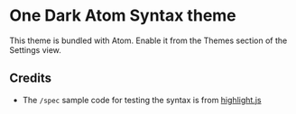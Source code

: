 # One Dark Atom Syntax theme

This theme is bundled with Atom. Enable it from the Themes section of the
Settings view.

## Credits

* The `/spec` sample code for testing the syntax is from [highlight.js](https://github.com/isagalaev/highlight.js/tree/master/test/detect)
